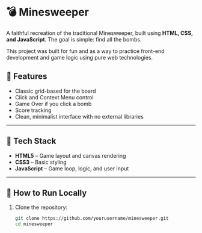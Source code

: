 # 💣 Minesweeper

A faithful recreation of the traditional Minesweeper, built using **HTML, CSS, and JavaScript**. The goal is simple: find all the bombs.

This project was built for fun and as a way to practice front-end development and game logic using pure web technologies.

## 🚩 Features

- Classic grid-based for the board
- Click and Context Menu control
- Game Over if you click a bomb
- Score tracking
- Clean, minimalist interface with no external libraries

---

## 🧰 Tech Stack

- **HTML5** – Game layout and canvas rendering  
- **CSS3** – Basic styling  
- **JavaScript** – Game loop, logic, and user input

---

## 🚀 How to Run Locally

1. Clone the repository:
   ```bash
   git clone https://github.com/yourusername/minesweeper.git
   cd minesweeper

